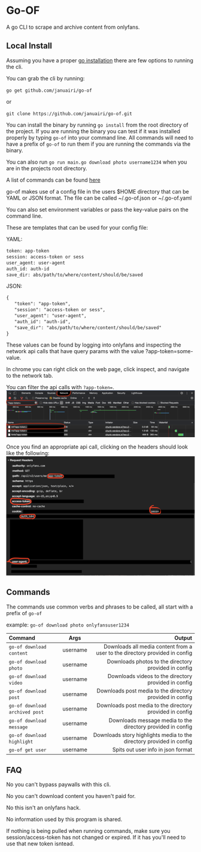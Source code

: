 # Go-OF

A go CLI to scrape and archive content from onlyfans.

## Local Install
Assuming you have a proper [go installation](https://golang.org/doc/install) there are few options to running the cli.

You can grab the cli by running:

`go get github.com/januairi/go-of`

or

`git clone https://github.com/januairi/go-of.git`

You can install the binary by running `go install` from the root directory of the project. If you are running the binary you can test if it was installed properly by typing `go-of` into your command line. All commands will need to have a prefix of `go-of` to run them if you are running the commands via the binary.

You can also run `go run main.go download photo username1234` when you are in the projects root directory. 

A list of commands can be found [here](https://github.com/januairi/go-of/blob/main/README.md#commands)

go-of makes use of a config file in the users $HOME directory that can be YAML or JSON format. The file can be called ~/.go-of.json or ~/.go-of.yaml

You can also set environment variables or pass the key-value pairs on the command line.

These are templates that can be used for your config file:

YAML:
```
token: app-token
session: access-token or sess
user_agent: user-agent
auth_id: auth-id
save_dir: abs/path/to/where/content/should/be/saved
```

JSON:
```
{
   "token": "app-token",
   "session": "access-token or sess",
   "user_agent": "user-agent",
   "auth_id": "auth-id",
   "save_dir": "abs/path/to/where/content/should/be/saved"
}
```

These values can be found by logging into onlyfans and inspecting the network api calls that have query params with the value ?app-token=some-value.

In chrome you can right click on the web page, click inspect, and navigate to the network tab.

You can filter the api calls with `?app-token=`.
![network](examples/network.png "config help")



Once you find an appropriate api call, clicking on the headers should look like the following:
![example](examples/example.png "config help")

## Commands
The commands use common verbs and phrases to be called, all start with a prefix of `go-of`

example: `go-of download photo onlyfansuser1234`

| Command      | Args | Output    |
| :---        |    :----:   |          ---: |
| `go-of download content`       | username       | Downloads all media content from a user to the directory provided in config   |
| `go-of download photo`       | username       | Downloads photos to the directory provided in config   |
| `go-of download video`   | username        | Downloads videos to the directory provided in config      |
| `go-of download post`   | username        | Downloads post media to the directory provided in config      |
| `go-of download archived post`   | username        | Downloads post media to the directory provided in config      |
| `go-of download message`   | username        | Downloads message media to the directory provided in config      |
| `go-of download highlight`   | username        | Downloads story highlights media to the directory provided in config      |
| `go-of get user`   | username        | Spits out user info in json format    |


## FAQ

No you can't bypass paywalls with this cli.

No you can't download content you haven't paid for.

No this isn't an onlyfans hack.

No information used by this program is shared.

If nothing is being pulled when running commands, make sure you session/access-token has not changed or expired. If it has you'll need to use that new token isntead.
